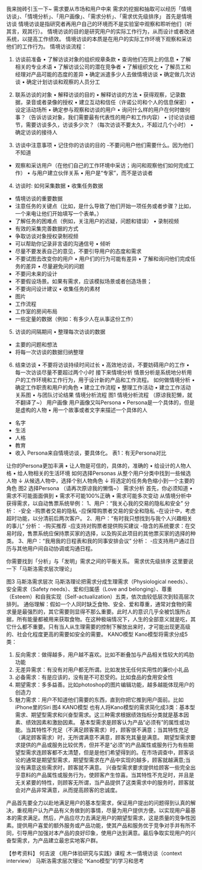 我来抛砖引玉一下~
需求要从市场和用户中来
需求的挖掘和抽取可以经历「情境访谈」、「情境分析」、「用户画像」、「需求分析」、「需求优先级排序」
首先是情境访谈
情境访谈是指研究者再用户自己的环境而不是实验室中观察和聆听他们（听其言，观其行）。
情境访谈的目的是研究用户的实际工作行为，从而设计或者改进系统，以提高工作绩效。
情境访谈的本质是在用户的实际工作环境下观察和采访他们的工作行为。
情境访谈流程：

1. 访谈前准备
• 了解访谈对象的组织规章条款
• 查询他们在网上的信息
• 了解相关的专业术语
• 了解访谈公司的潜在竞争者
• 了解组织文化
• 了解员工和经理对产品可能的态度的差异
• 确定派遣多少人去做情境访谈
• 确定做几次访谈
• 确定计划访谈和观察的人员分工

2. 联系访谈的对象
• 解释访谈的目的
• 解释访谈的方法
• 获得观察，记录数据，录音或者录像的授权
• 建立互动和信任（许诺公司和个人的信息保密）
• 设定活动场所
• 确定参与观察和访谈的用户
• 询问什么样的用户在何时做何事？（告诉访谈对象，我们需要最有代表性的用户和工作内容）
• 讨论访谈细节，需要访谈多久，访谈多少次？（每次访谈不要太久，不超过几个小时）
• 确定访谈的接待人

3. 访谈中注意事项
• 记住你的访谈的目的
-不要问用户他们需要什么。因为他们不知道
- 观察和采访用户（在他们自己的工作环境中采访；询问和观察他们如何完成工作）
• 与用户建立伙伴关系
• 用户是“专家”，而不是访谈者

4. 访谈时: 如何采集数据
• 收集任务数据
- 情境访谈的重要数据
- 注意任务的关键点（比如，是什么导致了他们开始一项任务或者步骤？比如，一个来电让他们开始填写一个表单。）
- 了解任务的困难点（例如，关注用户的迟疑，问题和错误）
• 录制视频
- 有效的采集完善数据的方式
- 争取访谈对象授权录制视频
- 可以帮助你记录非言语的沟通信号
• 倾听
- 尽量不要发表自己的意见，不要引导用户的态度和需求
- 不要试图去改变你的用户
• 用户们的行为可能有差异
• 了解和询问他们完成任务的差异
• 尽量避免问的问题
- 不要问未来的设计
- 不要假设场景。如果有需求，应该模拟场景或者创造场景；
- 不要询问设计建议
• 收集任务的素材
- 图片
- 工作流程
- 工作室的房间布局
- 一些定量的数据（例如：有多少人在从事这份工作）

5. 访谈的间隔期间
• 整理每次访谈的数据
- 主要的问题和想法
- 将每一次访谈的数据归纳整理

6. 结束访谈
• 不要将访谈持续时间过长
• 高效地访谈，不要妨碍用户的工作
• 每一次访谈尽量不要超过两个小时
接下来情境分析
情景分析是系统地分析用户的工作环境和工作行为，用于设计新的产品和工作流程。
如何做情境分析
• 确定工作职责和用户的角色
• 建立工作流程
• 整理工作活动
• 建立工作活动关系图 
• 与团队讨论结果
情境分析流程
图1 情境分析流程
（原谅我犯懒，就不翻译了~）
用户画像
用户画像又叫Persona
• Persona是一个具体的，但是是虚构的人物
• 用一个故事或者文字来描述一个具体的人
- 名字
- 生活
- 人格
- 教育
- 收入
Persona来自情境访谈，要具体化。
表1：有无Persona对比

让你的Persona更加丰满
• 让人物是可信的，具体的，准确的
• 给设计的人物人格
• 给人物相关的生活环境
如何选择Personas
从整个用户分类中找到一些候选人物
↓
从候选人物中，选择个别人物角色
↓
将选定的任务角色缩小到一个主要的角色
图2 选择Persona
（请再次原谅我的懒惰~）
需求分析
首先，你必须知道
• 需求不可能面面俱到
• 需求不可能100%正确
• 需求可能多次变动
从情境分析中获得需求，以自动售票系统举例：
1、用户：“我关心我的交易的隐私和安全”
分析：
-安全
-购票者交易的隐私
-应保障购票者交易的安全和隐私
-在设计中，考虑超时功能，以分清前后两次客户。
2、用户：“有时我只想找到与我个人兴趣相关的事儿”
分析：
-购买推荐
-应支持对购票者提供购买建议
-隐含的系统要求：在交易时段，售票系统应保持票买家的选择，以及购买此项目的其他票买家的选择的种类。
3、用户：“我用我的日程表和我的同事安排会议”
分析：
-应支持用户通过日历与其他用户间自动协调或沟通日程。

你需要找到「分析」与「发明」需求之间的平衡关系。
需求优先级排序
这里要说一下「马斯洛需求层次理论」

图3 马斯洛需求层次
马斯洛理论把需求分成生理需求（Physiological needs）、安全需求（Safety needs）、爱和归属感（Love and belonging）、尊重（Esteem）和自我实现（Self-actualization）五类，依次由较低层次到较高层次排列。
通俗理解：假如一个人同时缺乏食物、安全、爱和尊重，通常对食物的需求量是最强烈的，其它需要则显得不那么重要。此时人的意识几乎全被饥饿所占据，所有能量都被用来获取食物。在这种极端情况下，人生的全部意义就是吃，其它什么都不重要。只有当人从生理需要的控制下解放出来时，才可能出现更高级的、社会化程度更高的需要如安全的需要。
KANO模型
Kano模型将需求分成5类：
1. 反向需求：做得越多，用户越不喜欢。比如不断叠加与产品相关性较大的鸡肋功能
2. 无差异需求：有没有对用户都无所谓。比如发放无任何实用性的廉价小礼品
3. 必备需求：有是应该的，没有是不可忍受的。比如食品的食用安全性
4. 期望需求：多多益善。比如photoshop的图片编辑功能，越多越能体现用户的创造力
5. 魅力需求：用户不知道他们需要的东西，直到你把它推到用户面前。比如iPhone里的Siri
图4 KANO模型
也有人将Kano模型的需求简化成3类：基本型需求、期望型需求和兴奋型需求。这三种需求根据绩效指标分类就是基本因素、绩效因素和激励因素。
基本型需求是顾客认为产品“必须有”的属性或功能。当其特性不充足（不满足顾客需求）时，顾客很不满意；当其特性充足（满足顾客需求）时，无所谓满意不满意，顾客充其量是满意。
期望型需求要求提供的产品或服务比较优秀，但并不是“必须”的产品属性或服务行为有些期望型需求连顾客都不太清楚，但是是他们希望得到的。在市场调查中，顾客谈论的通常是期望型需求，期望型需求在产品中实现的越多，顾客就越满意;当没有满意这些需求时，顾客就不满意。
兴奋型需求要求提供给顾客一些完全出乎意料的产品属性或服务行为，使顾客产生惊喜。当其特性不充足时，并且是无关紧要的特性，则顾客无所谓，当产品提供了这类需求中的服务时，顾客就会对产品非常满意，从而提高顾客的忠诚度。

产品首先要全力以赴地满足用户的基本型需求，保证用户提出的问题得到认真的解决，重视用户认为产品有义务做到的事情，尽量为用户提供方便。以实现用户最基本的需求满足。然后，产品应尽力去满足用户的期望型需求，这是质量的竞争性因素。提供用户喜爱的额外服务或产品功能，使其产品和服务优于竞争对手并有所不同，引导用户加强对本产品的良好印象，使用户达到满意。最后争取实现用户的兴奋型需求，为产品建立最忠实地客户群。

【参考资料】
何吉波 《用户体验研究与实践》课程
木一情境访谈（context interview）
马斯洛需求层次理论
“Kano模型”的学习和思考
